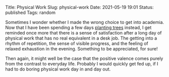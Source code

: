 Title: Physical Work
Slug: physical-work
Date: 2021-05-19 19:01
Status: published
Tags: random

Sometimes I wonder whether I made the wrong choice to get into academia. 
Now that I have been spending a few days [planting trees]({tag}forest) instead,
I get reminded once more that there is a sense of
satisfaction after a long day of physical work that has no real equivalent
in a desk job. The getting into a rhythm of repetition, the
sense of visible progress, and the feeling of relaxed exhaustion in the
evening. Something to be appreciated, for sure!

Then again, it might well be the case that the positive valence comes
purely from the contrast to everyday life. Probably I would
quickly get fed up, if I had to do boring physical work day in and
day out.
